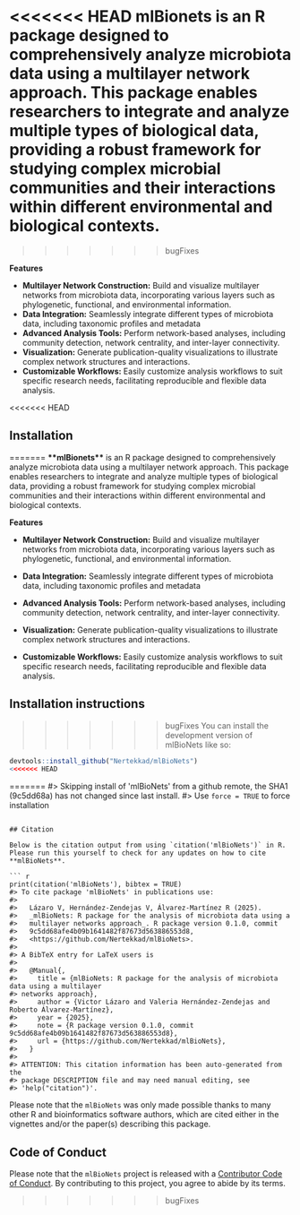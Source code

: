 <<<<<<< HEAD
**mlBionets** is an R package designed to comprehensively analyze microbiota data using a multilayer network approach. This package enables researchers to integrate and analyze multiple types of biological data, providing a robust framework for studying complex microbial communities and their interactions within different environmental and biological contexts.
=======
>>>>>>> bugFixes


**Features**
-  **Multilayer Network Construction:** Build and visualize multilayer networks from microbiota data, incorporating various layers such as phylogenetic, functional, and environmental information.
-  **Data Integration:** Seamlessly integrate different types of microbiota data, including taxonomic profiles and metadata
-  **Advanced Analysis Tools:** Perform network-based analyses, including community detection, network centrality, and inter-layer connectivity.
-  **Visualization:** Generate publication-quality visualizations to illustrate complex network structures and interactions.
-  **Customizable Workflows:** Easily customize analysis workflows to suit specific research needs, facilitating reproducible and flexible data analysis.




<<<<<<< HEAD
## Installation

=======
**\*\*mlBionets\*\*** is an R package designed to comprehensively
analyze microbiota data using a multilayer network approach. This
package enables researchers to integrate and analyze multiple types of
biological data, providing a robust framework for studying complex
microbial communities and their interactions within different
environmental and biological contexts.

**Features**

- **Multilayer Network Construction:** Build and visualize multilayer
  networks from microbiota data, incorporating various layers such as
  phylogenetic, functional, and environmental information.

- **Data Integration:** Seamlessly integrate different types of
  microbiota data, including taxonomic profiles and metadata

- **Advanced Analysis Tools:** Perform network-based analyses, including
  community detection, network centrality, and inter-layer connectivity.

- **Visualization:** Generate publication-quality visualizations to
  illustrate complex network structures and interactions.

- **Customizable Workflows:** Easily customize analysis workflows to
  suit specific research needs, facilitating reproducible and flexible
  data analysis.

## Installation instructions

>>>>>>> bugFixes
You can install the development version of mlBioNets like so:

``` r
devtools::install_github("Nertekkad/mlBioNets")
<<<<<<< HEAD
```

=======
#> Skipping install of 'mlBioNets' from a github remote, the SHA1 (9c5dd68a) has not changed since last install.
#>   Use `force = TRUE` to force installation
```

## Citation

Below is the citation output from using `citation('mlBioNets')` in R.
Please run this yourself to check for any updates on how to cite
**mlBioNets**.

``` r
print(citation('mlBioNets'), bibtex = TRUE)
#> To cite package 'mlBioNets' in publications use:
#> 
#>   Lázaro V, Hernández-Zendejas V, Álvarez-Martínez R (2025).
#>   _mlBioNets: R package for the analysis of microbiota data using a
#>   multilayer networks approach_. R package version 0.1.0, commit
#>   9c5dd68afe4b09b1641482f87673d563886553d8,
#>   <https://github.com/Nertekkad/mlBioNets>.
#> 
#> A BibTeX entry for LaTeX users is
#> 
#>   @Manual{,
#>     title = {mlBioNets: R package for the analysis of microbiota data using a multilayer
#> networks approach},
#>     author = {Victor Lázaro and Valeria Hernández-Zendejas and Roberto Álvarez-Martínez},
#>     year = {2025},
#>     note = {R package version 0.1.0, commit 9c5dd68afe4b09b1641482f87673d563886553d8},
#>     url = {https://github.com/Nertekkad/mlBioNets},
#>   }
#> 
#> ATTENTION: This citation information has been auto-generated from the
#> package DESCRIPTION file and may need manual editing, see
#> 'help("citation")'.
```

Please note that the `mlBioNets` was only made possible thanks to many
other R and bioinformatics software authors, which are cited either in
the vignettes and/or the paper(s) describing this package.

## Code of Conduct

Please note that the `mlBioNets` project is released with a [Contributor
Code of Conduct](http://bioconductor.org/about/code-of-conduct/). By
contributing to this project, you agree to abide by its terms.
>>>>>>> bugFixes
